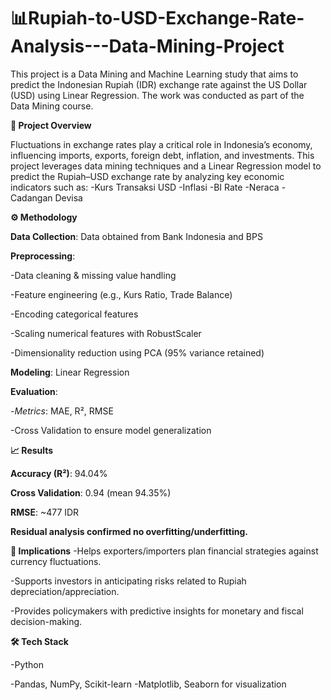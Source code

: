 # 📊Rupiah-to-USD-Exchange-Rate-Analysis---Data-Mining-Project

This project is a Data Mining and Machine Learning study that aims to predict the Indonesian Rupiah (IDR) exchange rate against the US Dollar (USD) using Linear Regression. The work was conducted as part of the Data Mining course.

**📌 Project Overview**

Fluctuations in exchange rates play a critical role in Indonesia’s economy, influencing imports, exports, foreign debt, inflation, and investments.
This project leverages data mining techniques and a Linear Regression model to predict the Rupiah–USD exchange rate by analyzing key economic indicators such as:
-Kurs Transaksi USD
-Inflasi
-BI Rate
-Neraca
-Cadangan Devisa

**⚙️ Methodology**

**Data Collection**: Data obtained from Bank Indonesia
 and BPS
 

**Preprocessing**:

-Data cleaning & missing value handling

-Feature engineering (e.g., Kurs Ratio, Trade Balance)

-Encoding categorical features

-Scaling numerical features with RobustScaler

-Dimensionality reduction using PCA (95% variance retained)


**Modeling**: Linear Regression


**Evaluation**:

-*Metrics*: MAE, R², RMSE

-Cross Validation to ensure model generalization


**📈 Results**

**Accuracy (R²)**: 94.04%

**Cross Validation**: 0.94 (mean 94.35%)

**RMSE**: ~477 IDR

**Residual analysis confirmed no overfitting/underfitting.**


**🔮 Implications**
-Helps exporters/importers plan financial strategies against currency fluctuations.

-Supports investors in anticipating risks related to Rupiah depreciation/appreciation.

-Provides policymakers with predictive insights for monetary and fiscal decision-making.


**🛠️ Tech Stack**

-Python

-Pandas, NumPy, Scikit-learn
-Matplotlib, Seaborn for visualization
